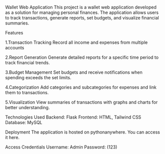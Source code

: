 Wallet Web Application
This project is a wallet web application developed as a solution for managing personal finances. The application allows users to track transactions,
generate reports, set budgets, and visualize financial summaries.



Features

1.Transaction Tracking
Record all income and expenses from multiple accounts



2.Report Generation
Generate detailed reports for a specific time period to track financial trends.



3.Budget Management
Set budgets and receive notifications when spending exceeds the set limits.



4.Categorization
Add categories and subcategories for expenses and link them to transactions.



5.Visualization
View summaries of transactions with graphs and charts for better understanding.



Technologies Used
Backend: Flask
Frontend: HTML, Tailwind CSS
Database: MySQL


Deployment
The application is hosted on pythonanywhere. You can access it here.


Access Credentials
Username: Admin
Password: (123)
